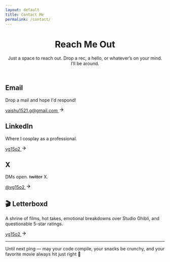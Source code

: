 ```yaml
---
layout: default
title: Contact Me
permalink: /contact/
---
```


<div class="contact-container">
  <header class="contact-header">
    <h1 class="page-title">Reach Me Out</h1>
    <p class="page-description">Just a space to reach out.
Drop a rec, a hello, or whatever’s on your mind.
I’ll be around.</p>
  </header>
  
  <div class="contact-grid">
  <!-- Email Card -->
  <div class="contact-card">
    <div class="contact-icon">
      <i class="fa-solid fa-envelope"></i>
    </div>
    <h2 class="contact-method">Email</h2>
    <p class="contact-description">Drop a mail and hope I'd respond!</p>
    <a href="mailto:vaishu1521.g@gmail.com" class="contact-link">
      vaishu1521.g@gmail.com
      <svg xmlns="http://www.w3.org/2000/svg" width="16" height="16" viewBox="0 0 24 24" fill="none" stroke="currentColor" stroke-width="2" stroke-linecap="round" stroke-linejoin="round" class="arrow-icon">
        <line x1="5" y1="12" x2="19" y2="12"></line>
        <polyline points="12 5 19 12 12 19"></polyline>
      </svg>
    </a>
  </div>
  <!-- LinkedIn Card -->
  <div class="contact-card">
    <div class="contact-icon">
      <i class="fa-brands fa-linkedin-in"></i>
    </div>
    <h2 class="contact-method">LinkedIn</h2>
    <p class="contact-description">Where I cosplay as a professional.</p>
    <a href="https://linkedin.com/in/vg15o2" class="contact-link" target="_blank" rel="noopener noreferrer">
      vg15o2
      <svg xmlns="http://www.w3.org/2000/svg" width="16" height="16" viewBox="0 0 24 24" fill="none" stroke="currentColor" stroke-width="2" stroke-linecap="round" stroke-linejoin="round" class="arrow-icon">
        <line x1="5" y1="12" x2="19" y2="12"></line>
        <polyline points="12 5 19 12 12 19"></polyline>
      </svg>
    </a>
  </div>
    
  <!-- X Card -->
  <div class="contact-card">
    <div class="contact-icon">
      <i class="fa-brands fa-x-twitter"></i>
    </div>
    <h2 class="contact-method">X</h2>
    <p class="contact-description">DMs open. <s>twitter</s> X.</p>
    <a href="https://twitter.com/vg15o2" class="contact-link" target="_blank" rel="noopener noreferrer">
      @vg15o2
      <svg xmlns="http://www.w3.org/2000/svg" width="16" height="16" viewBox="0 0 24 24" fill="none" stroke="currentColor" stroke-width="2" stroke-linecap="round" stroke-linejoin="round" class="arrow-icon">
        <line x1="5" y1="12" x2="19" y2="12"></line>
        <polyline points="12 5 19 12 12 19"></polyline>
      </svg>
    </a>
  </div>



  <!-- Letterboxd Card -->
  <div class="contact-card">
    <div class="contact-icon">
      <i class="fa-brands fa-letterboxd"></i>
    </div>
    <h2 class="contact-method">🎬 Letterboxd</h2>
    <p class="contact-description">A shrine of films, hot takes, emotional breakdowns over Studio Ghibli, and questionable 5-star ratings.</p>
    <a href="https://letterboxd.com/vg15o2" class="contact-link" target="_blank" rel="noopener noreferrer">
      vg15o2
      <svg xmlns="http://www.w3.org/2000/svg" width="16" height="16" viewBox="0 0 24 24" fill="none" stroke="currentColor" stroke-width="2" stroke-linecap="round" stroke-linejoin="round" class="arrow-icon">
        <line x1="5" y1="12" x2="19" y2="12"></line>
        <polyline points="12 5 19 12 12 19"></polyline>
      </svg>
    </a>
  </div>
</div>
</div>

---

Until next ping — may your code compile, your snacks be crunchy, and your favorite movie always hit just right 🍿


